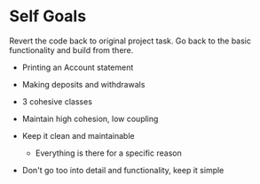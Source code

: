 # Self Goals

Revert the code back to original project task. Go back to the basic functionality and build from there.
* Printing an Account statement
* Making deposits and withdrawals
* 3 cohesive classes


* Maintain high cohesion, low coupling
* Keep it clean and maintainable
    * Everything is there for a specific reason
* Don't go too into detail and functionality, keep it simple